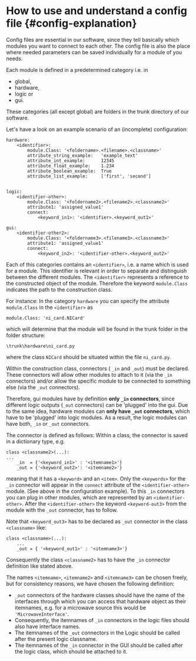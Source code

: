 How to use and understand a config file  {#config-explanation}
===============

Config files are essential in our software, since they tell basically which
modules you want to connect to each other. The config file is also the place
where needed parameters can be saved individually for a module of you needs.

Each module is defined in a predetermined category i.e. in

   - global,
   - hardware,
   - logic or
   - gui.

These categories (all except global) are folders in the trunk
directory of our software.

Let's have a look on an example scenario of an (incomplete) configuration:

    hardware:
        <identifier>:
            module.Class: '<foldername>.<filename>.<classname>'
            attribute_string_example:   'example_text'
            attribute_int_example:      12345
            attribute_float_example:    1.234
            attribute_boolean_example:  True
            attribute_list_example:     ['first', 'second']


    logic:
        <identifier-other>:
            module.Class: '<foldername2>.<filename2>.<classname2>'
            attribute1: 'assigned_value1'
            connect:
                <keyword_in1>: '<identifier>.<keyword_out1>'

    gui:
        <identifier-other2>:
            module.Class: '<foldername3>.<filename3>.<classname3>'
            attribute1: 'assigned_value1'
            connect:
                <keyword_in2>: '<identifier-other>.<keyword_out2>'

Each of this categories contains an `<identifier>`, i.e.
a name which is used for a module. This identifier is relevant in order to
separate and distinguish between the different modules. The `<identifier>`
represents a reference to the constructed object of the module. Therefore the
keyword `module.Class` indicates the path to the construction class.

For instance:
In the category `hardware` you can specify the attribute `module.Class` in the
`<identifier>` as

    module.Class: 'ni_card.NICard'

which will determine that the module will be found in the trunk folder in the
folder structure:

    \trunk\hardware\ni_card.py

where the class `NICard` should be situated within the file `ni_card.py`.

Within the construction class, connectors ( `_in` and `_out`) must be declared.
These connectors will allow other modules to attach to it
(via the `_in` connectors) and/or allow the specific module to be connected to
something else (via the `_out` connectors).

Therefore, gui modules have by definition **only `_in` connectors**, since
different logic outputs (`_out` connectors) can be 'plugged' into the gui. Due
to the same idea, hardware modules can **only have `_out` connectors**, which have
to be 'plugged' into logic modules. As a result, the logic modules can have
both, `_in` or `_out` connectors.

The connector is defined as follows:
Within a class, the connector is saved in a dictionary type, e.g.

    class <classname2>(...):
    ...
        _in  = {'<keyword_in1>' : '<itemname1>'}
        _out = {'<keyword_out2>': '<itemname2>'}

meaning that it has a `<keyword>` and an `<item>`. Only the `<keywords>` for
the `_in` connector will appear in the `connect` attribute of the `<identifier-other>`
module. (See above in the configuration example).
To this `_in` connectors you can plug in other modules, which are represented by an
`<identifier-other>`. After the `<identifier-other>` the keyword `<keyword-out3>`
from the module with the `_out` connector, has to follow.


Note that `<keyword_out3>` has to be declared as `_out` connector in the class
`<classname>` like:

    class <classname>(...):
        ...
        _out = { '<keyword_out1>' : '<itemname3>'}

Consequently the class `<classname2>` has to have the `_in` connector definition
like stated above.

The names `<itemname>`, `<itemname2>` and `<itemname3>` can be chosen freely,
but for consistency reasons, we have chosen the following definition:

* `_out` connectors of the hardware classes should have the name of the interfaces through
which you can access that hardware object as their itemnames,
e.g. for a microwave source this would be `'MicrowaveInterface'`.
* Consequently, the itemnames of `_in` connectors in the logic files should also have interface names.
* The itemnames of the `_out` connectors in the Logic should be called after the present logic classname.
* The itemnames of the `_in` connector in the GUI should be called after the logic class, which should be attached to it.

